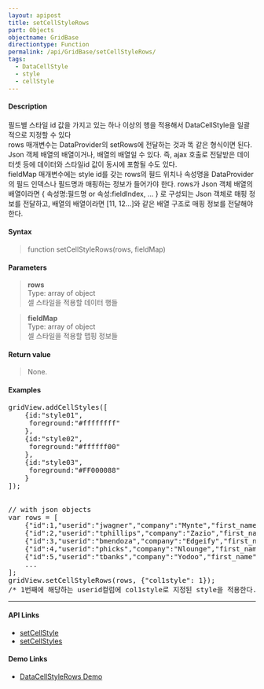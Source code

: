 ```yaml
---
layout: apipost
title: setCellStyleRows
part: Objects
objectname: GridBase
directiontype: Function
permalink: /api/GridBase/setCellStyleRows/
tags:
  - DataCellStyle
  - style
  - cellStyle
---
```



#### Description

 필드별 스타일 id 값을 가지고 있는 하나 이상의 행을 적용해서 DataCellStyle을 일괄적으로 지정할 수 있다  
 rows 매개변수는 DataProvider의 setRows에 전달하는 것과 똑 같은 형식이면 된다. Json 객체 배열의 배열이거나, 배열의 배열일 수 있다. 즉, ajax 호출로 전달받은 데이터셋 등에 데이터와 스타일id 값이 동시에 포함될 수도 있다.  
 fieldMap 매개변수에는 style id를 갖는 rows의 필드 위치나 속성명을 DataProvider의 필드 인덱스나 필드명과 매핑하는 정보가 들어가야 한다. rows가 Json 객체 배열의 배열이라면 { 속성명:필드명 or 속성:fieldIndex, ... } 로 구성되는 Json 객체로 매핑 정보를 전달하고, 배열의 배열이라면 [11, 12...]와 같은 배열 구조로 매핑 정보를 전달해야 한다.  

#### Syntax

> function setCellStyleRows(rows, fieldMap)

#### Parameters

> **rows**  
> Type: array of object  
> 셀 스타일을 적용할 데이터 행들  

> **fieldMap**  
> Type: array of object  
> 셀 스타일을 적용할 맵핑 정보들  

#### Return value

> None.

#### Examples 

<pre class="prettyprint">
gridView.addCellStyles([
    {id:"style01",
     foreground:"#ffffffff"
    },
    {id:"style02",
     foreground:"#ffffff00"
    },
    {id:"style03",
     foreground:"#FF000088"
    }
]);

 
// with json objects
var rows = [
    {"id":1,"userid":"jwagner","company":"Mynte","first_name":"Theresa","last_name":"Reynolds","col1style":"style01"},
    {"id":2,"userid":"tphillips","company":"Zazio","first_name":"Raymond","last_name":"Tucker","col1style":"style02"},
    {"id":3,"userid":"bmendoza","company":"Edgeify","first_name":"Emily","last_name":"Flores","col1style":"style03"},
    {"id":4,"userid":"phicks","company":"Nlounge","first_name":"Johnny","last_name":"Reed","col1style":"style01"},
    {"id":5,"userid":"tbanks","company":"Yodoo","first_name":"David","last_name":"Miller","col1style":"style03"},
    ...
];
gridView.setCellStyleRows(rows, {"col1style": 1});
/* 1번째에 해당하는 userid컬럼에 col1style로 지정된 style을 적용한다. */
</pre>

---

#### API Links

* [setCellStyle](/api/GridBase/setCellStyle)
* [setCellStyles](/api/GridBase/setCellStyles)

#### Demo Links

* [DataCellStyleRows Demo](http://demo.realgrid.com/Demo/DataCellStyleRows)